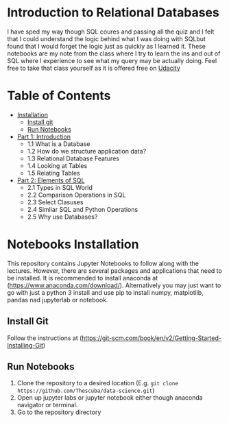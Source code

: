 # Introduction to Relational Databases
I have sped my way though SQL coures and passing all the quiz and I felt that I could understand the logic behind what I was doing with SQLbut found that I would forget the logic just as quickly as I learned it. These notebooks are my note from the class where I try to learn the ins and out of SQL where I experience to see what my query may be actually doing. Feel free to take that class yourself as it is offered free on [Udacity](https://classroom.udacity.com/courses/ud197/)
 
Table of Contents
=================

  * [Installation](#notebooks-installation)
    * [Install git](#install-git)
    * [Run Notebooks](#run-notebooks)
  * [Part 1: Introduction](Intro-Relation-DB)
      * 1.1 What is a Database
      * 1.2 How do we structure application data? 
      * 1.3 Relational Database Features
      * 1.4 Looking at Tables
      * 1.5 Relating Tables
  * [Part 2: Elements of SQL](Elements-of-SQL.ipynb)
      * 2.1 Types in SQL World
      * 2.2 Comparison Operations in SQL
      * 2.3 Select Clasuses
      * 2.4 Simliar SQL and Python Operations
      * 2.5 Why use Databases? 
      
# Notebooks Installation

This repository contains Jupyter Notebooks to follow along with the lectures. However, there are several
packages and applications that need to be installed. It is recommended to install anaconda at (https://www.anaconda.com/download/). Alternatively you may just want to go with just a python 3 install and use pip to install numpy, matplotlib, pandas nad jupyterlab or notebook.

## Install Git

Follow the instructions at (https://git-scm.com/book/en/v2/Getting-Started-Installing-Git)


## Run Notebooks


1. Clone the repository to a desired location (E.g. `git clone https://github.com/Thescuba/data-science.git`)
2. Open up jupyter labs or jupyter notebook either though anaconda navigator or terminal. 
3. Go to the repository directory

